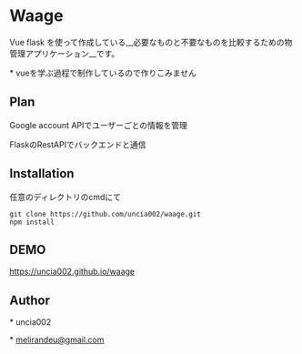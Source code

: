 

# Waage

Vue flask を使って作成している__必要なものと不要なものを比較するための物管理アプリケーション__です。

\* vueを学ぶ過程で制作しているので作りこみません

## Plan

Google account APIでユーザーごとの情報を管理

FlaskのRestAPIでバックエンドと通信

## Installation

任意のディレクトリのcmdにて

```
git clone https://github.com/uncia002/waage.git
npm install 
```

## DEMO

https://uncia002.github.io/waage


## Author

\* uncia002

\* melirandeu@gmail.com



